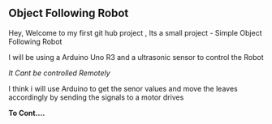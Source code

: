 ## Object Following Robot

Hey, Welcome to my first git hub project , Its a small project - Simple Object Following Robot

I will be using a Arduino Uno R3 and a ultrasonic sensor to control the Robot  

*It Cant be controlled Remotely* 

I think i will use Arduino to get the senor values and move the leaves accordingly by sending the signals to a motor drives

**To Cont....**
